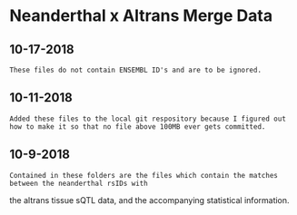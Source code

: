 # Neanderthal x Altrans Merge Data

## 10-17-2018
	These files do not contain ENSEMBL ID's and are to be ignored.

## 10-11-2018
	Added these files to the local git respository because I figured out how to make it so that no file above 100MB ever gets committed. 

## 10-9-2018
	Contained in these folders are the files which contain the matches between the neanderthal rsIDs with 
the altrans tissue sQTL data, and the accompanying statistical information.
